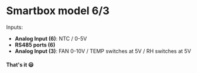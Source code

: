 # Smartbox model 6/3

Inputs:
- **Analog Input (6)**: NTC / 0-5V
- **RS485 ports (6)** 
- **Analog Input (3)**: FAN 0-10V / TEMP switches at 5V / RH switches at 5V

#### That's it 😃
